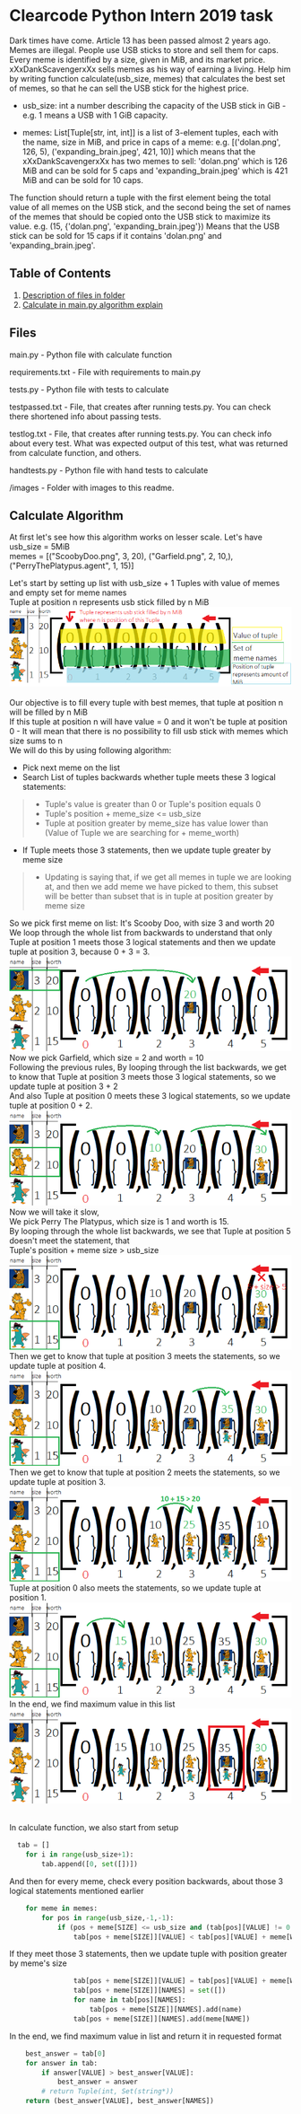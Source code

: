 # Clearcode Python Intern 2019 task

Dark times have come. Article 13 has been passed almost 2 years ago. Memes are illegal. People use USB sticks to store and sell them for caps. Every meme is identified by a size, given in MiB, and its market price. xXxDankScavengerxXx sells memes as his way of earning a living. Help him by writing function calculate(usb_size, memes) that calculates the best set of memes, so that he can sell the USB stick for the highest price. 

 - usb_size: int a number describing the capacity of the USB stick in 
   GiB - e.g. 1 means a USB 	 with 1 GiB capacity.

 - memes: List[Tuple[str, int, int]] is a list of 3-element tuples, each
   with the name, size in MiB, and price in caps of a meme: e.g.
   [('dolan.png', 126, 5), ('expanding_brain.jpeg', 421, 10)] which
   means that the xXxDankScavengerxXx has two memes to sell: 'dolan.png'
   which is 126 MiB and can be 		sold for 5 caps and
   'expanding_brain.jpeg' which is 421 MiB and can be sold for 10 caps.

The function should return a tuple with the first element being the total value of all memes on the USB stick, and the second being the set of names of the memes that should be copied onto the USB stick to maximize its value. e.g. (15, {'dolan.png', 'expanding_brain.jpeg'}) Means that the USB stick can be sold for 15 caps if it contains 'dolan.png' and 'expanding_brain.jpeg'.
## Table of Contents

1. [Description of files in folder](#files)
2. [Calculate in main.py algorithm explain](#algorithm)


## Files <a name = "files"></a>
main.py - Python file with calculate function

requirements.txt - File with requirements to main.py

tests.py - Python file with tests to calculate

testpassed.txt - File, that creates after running tests.py. You can check there shortened info about passing tests.

testlog.txt - File, that creates after running tests.py. You can check info about every test. What was expected output of this test, what was returned from calculate function, and others.

handtests.py - Python file with hand tests to calculate

/images - Folder with images to this readme.

## Calculate Algorithm <a name = "algorithm"></a>

At first let's see how this algorithm works on lesser scale. 
Let's have usb_size = 5MiB \
memes = [("ScoobyDoo.png", 3, 20), ("Garfield.png", 2, 10,), ("PerryThePlatypus.agent", 1, 15)]

Let's start by setting up list with usb_size + 1 Tuples with value of memes and empty set for meme names \
Tuple at position n represents usb stick filled by n MiB
<img src="images/setup.png"/><br/><br/>
Our objective is to fill every tuple with best memes, that tuple at position n will be filled by n MiB \
If this tuple at position n will have value = 0 and it won't be tuple at position 0 - It will mean that there is no possibility to fill usb stick with memes which size sums to n \
We will do this by using following algorithm: 
- Pick next meme on the list
- Search List of tuples backwards whether tuple meets these 3 logical statements: 
> - Tuple's value is greater than 0 or Tuple's position equals 0
> - Tuple's position + meme_size <= usb_size
> - Tuple at position greater by meme_size has value lower than (Value of Tuple we are searching for + meme_worth)
- If Tuple meets those 3 statements, then we update tuple greater by meme size 
> - Updating is saying that, if we get all memes in tuple we are looking at, and then we add meme we have picked to them, this subset will be better than subset that is in tuple at position greater by meme size 
<a/>
So we pick first meme on list: It's Scooby Doo, with size 3 and worth 20 <br/>
We loop through the whole list from backwards to understand that only Tuple at position 1 meets those 3 logical statements and then we update tuple at position 3, because 0 + 3 = 3.
<img src="images/ScoobyDoo.png"/>
Now we pick Garfield, which size = 2 and worth = 10 <br/>
Following the previous rules, By looping through the list backwards, we get to know that Tuple at position 3 meets those 3 logical  statements, so we update tuple at position 3 + 2 <br/>
And also Tuple at position 0 meets these 3 logical statements, so we update tuple at position 0 + 2. 
<img src="images/Garfield.png"/> <br>
Now we will take it slow,  <br>
We pick Perry The Platypus, which size is 1 and worth is 15.  <br>
By looping through the whole list backwards, we see that Tuple at position 5 doesn't meet the statement, that <br/> 
Tuple's position + meme size > usb_size
<img src="images/Perry.png"/>
Then we get to know that tuple at position 3 meets the statements, so we update tuple at position 4.
<img src="images/Perry1.png"/>
Then we get to know that tuple at position 2 meets the statements, so we update tuple at position 3.
<img src="images/Perry2.png"/>
Tuple at position 0 also meets the statements, so we update tuple at position 1.
<img src="images/Perry3.png"/>
In the end, we find maximum value in this list 
<img src="images/Find%20Best%20Worth.png"/ ><br/><br/>

In calculate function, we also start from setup

```python
  tab = [] 
    for i in range(usb_size+1):
        tab.append([0, set([])])
```
And then for every meme, check every position backwards, about those 3 logical statements mentioned earlier
```python
    for meme in memes:
        for pos in range(usb_size,-1,-1):
            if (pos + meme[SIZE] <= usb_size and (tab[pos][VALUE] != 0 or pos == 0) and
                tab[pos + meme[SIZE]][VALUE] < tab[pos][VALUE] + meme[WORTH]):
```
If they meet those 3 statements, then we update tuple with position greater by meme's size
```python
                tab[pos + meme[SIZE]][VALUE] = tab[pos][VALUE] + meme[WORTH]
                tab[pos + meme[SIZE]][NAMES] = set([])
                for name in tab[pos][NAMES]:
                    tab[pos + meme[SIZE]][NAMES].add(name)
                tab[pos + meme[SIZE]][NAMES].add(meme[NAME])
```
In the end, we find maximum value in list and return it in requested format
```python
    best_answer = tab[0] 
    for answer in tab:
        if answer[VALUE] > best_answer[VALUE]:
            best_answer = answer
        # return Tuple(int, Set(string*))
    return (best_answer[VALUE], best_answer[NAMES]) 
```
